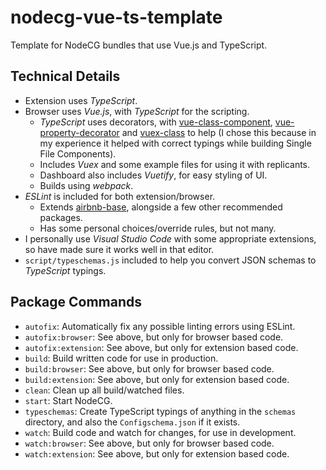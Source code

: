 # nodecg-vue-ts-template
Template for NodeCG bundles that use Vue.js and TypeScript.


## Technical Details

- Extension uses *TypeScript*.
- Browser uses *Vue.js*, with *TypeScript* for the scripting.
  - *TypeScript* uses decorators, with [vue-class-component](https://github.com/vuejs/vue-class-component), [vue-property-decorator](https://github.com/kaorun343/vue-property-decorator) and [vuex-class](https://github.com/ktsn/vuex-class) to help (I chose this because in my experience it helped with correct typings while building Single File Components).
  - Includes *Vuex* and some example files for using it with replicants.
  - Dashboard also includes *Vuetify*, for easy styling of UI.
  - Builds using *webpack*.
- *ESLint* is included for both extension/browser.
  - Extends [airbnb-base](https://github.com/airbnb/javascript/tree/master/packages/eslint-config-airbnb-base), alongside a few other recommended packages.
  - Has some personal choices/override rules, but not many.
- I personally use *Visual Studio Code* with some appropriate extensions, so have made sure it works well in that editor.
- `script/typeschemas.js` included to help you convert JSON schemas to *TypeScript* typings.


## Package Commands

- `autofix`: Automatically fix any possible linting errors using ESLint.
- `autofix:browser`: See above, but only for browser based code.
- `autofix:extension`: See above, but only for extension based code.
- `build`: Build written code for use in production.
- `build:browser`: See above, but only for browser based code.
- `build:extension`: See above, but only for extension based code.
- `clean`: Clean up all build/watched files.
- `start`: Start NodeCG.
- `typeschemas`: Create TypeScript typings of anything in the `schemas` directory, and also the `Configschema.json` if it exists.
- `watch`: Build code and watch for changes, for use in development.
- `watch:browser`: See above, but only for browser based code.
- `watch:extension`: See above, but only for extension based code.
